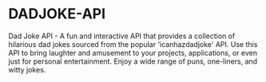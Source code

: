 # DADJOKE-API
Dad Joke API - A fun and interactive API that provides a collection of hilarious dad jokes sourced from the popular 'icanhazdadjoke' API. Use this API to bring laughter and amusement to your projects, applications, or even just for personal entertainment. Enjoy a wide range of puns, one-liners, and witty jokes.
